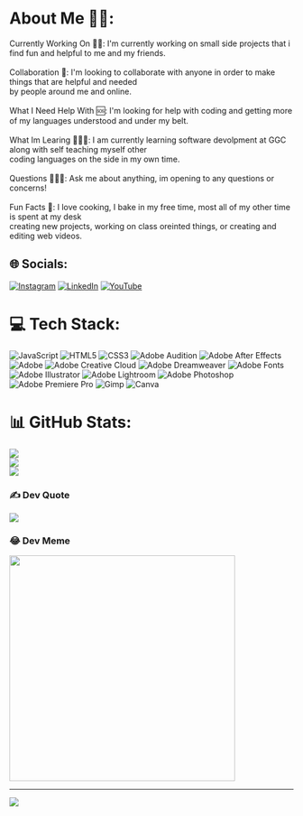 #  About Me 👍🏻:
Currently Working On 👷🏼: I'm currently working on small side projects that i find fun and helpful to me and my friends.
<br><br>Collaboration 👥: I'm looking to collaborate with anyone in order to make things that are helpful and needed <br>by people around me and online.
<br><br>What I Need Help With 🆘: I'm looking for help with coding and getting more of my languages understood and under my belt.
<br><br>What Im Learing 🧑🏼‍🎓: I am currently learning software devolpment at GGC along with self teaching myself other<br>coding languages on the side in my own time.
<br><br>Questions 🙋🏼‍♂️: Ask me about anything, im opening to any questions or concerns!
<br><br>Fun Facts 🎉: I love cooking, I bake in my free time, most all of my other time is spent at my desk<br>creating new projects, working on class oreinted things, or creating and editing web videos.


## 🌐 Socials:
[![Instagram](https://img.shields.io/badge/Instagram-%23E4405F.svg?logo=Instagram&logoColor=white)](https://instagram.com/Volpe010) [![LinkedIn](https://img.shields.io/badge/LinkedIn-%230077B5.svg?logo=linkedin&logoColor=white)](https://linkedin.com/in/alex-volpe-73a779218) [![YouTube](https://img.shields.io/badge/YouTube-%23FF0000.svg?logo=YouTube&logoColor=white)](https://youtube.com/@TheVolpsTV) 

# 💻 Tech Stack:
![JavaScript](https://img.shields.io/badge/javascript-%23323330.svg?style=for-the-badge&logo=javascript&logoColor=%23F7DF1E) ![HTML5](https://img.shields.io/badge/html5-%23E34F26.svg?style=for-the-badge&logo=html5&logoColor=white) ![CSS3](https://img.shields.io/badge/css3-%231572B6.svg?style=for-the-badge&logo=css3&logoColor=white) ![Adobe Audition](https://img.shields.io/badge/Adobe%20Audition-9999FF.svg?style=for-the-badge&logo=Adobe%20Audition&logoColor=white) ![Adobe After Effects](https://img.shields.io/badge/Adobe%20After%20Effects-9999FF.svg?style=for-the-badge&logo=Adobe%20After%20Effects&logoColor=white) ![Adobe](https://img.shields.io/badge/adobe-%23FF0000.svg?style=for-the-badge&logo=adobe&logoColor=white) ![Adobe Creative Cloud](https://img.shields.io/badge/Adobe%20Creative%20Cloud-DA1F26.svg?style=for-the-badge&logo=Adobe%20Creative%20Cloud&logoColor=white) ![Adobe Dreamweaver](https://img.shields.io/badge/Adobe%20Dreamweaver-FF61F6.svg?style=for-the-badge&logo=Adobe%20Dreamweaver&logoColor=white) ![Adobe Fonts](https://img.shields.io/badge/Adobe%20Fonts-000B1D.svg?style=for-the-badge&logo=Adobe%20Fonts&logoColor=white) ![Adobe Illustrator](https://img.shields.io/badge/adobe%20illustrator-%23FF9A00.svg?style=for-the-badge&logo=adobe%20illustrator&logoColor=white) ![Adobe Lightroom](https://img.shields.io/badge/Adobe%20Lightroom-31A8FF.svg?style=for-the-badge&logo=Adobe%20Lightroom&logoColor=white) ![Adobe Photoshop](https://img.shields.io/badge/adobe%20photoshop-%2331A8FF.svg?style=for-the-badge&logo=adobe%20photoshop&logoColor=white) ![Adobe Premiere Pro](https://img.shields.io/badge/Adobe%20Premiere%20Pro-9999FF.svg?style=for-the-badge&logo=Adobe%20Premiere%20Pro&logoColor=white) ![Gimp](https://img.shields.io/badge/Gimp-657D8B?style=for-the-badge&logo=gimp&logoColor=FFFFFF) ![Canva](https://img.shields.io/badge/Canva-%2300C4CC.svg?style=for-the-badge&logo=Canva&logoColor=white)
# 📊 GitHub Stats:
![](https://github-readme-stats.vercel.app/api?username=AVOLPE1&theme=dark&hide_border=false&include_all_commits=false&count_private=false)<br/>
![](https://github-readme-streak-stats.herokuapp.com/?user=AVOLPE1&theme=dark&hide_border=false)<br/>
![](https://github-readme-stats.vercel.app/api/top-langs/?username=AVOLPE1&theme=dark&hide_border=false&include_all_commits=false&count_private=false&layout=compact)

### ✍️ Dev Quote
![](https://quotes-github-readme.vercel.app/api?type=horizontal&theme=radical)

### 😂 Dev Meme
<img src='https://randommeme-five.vercel.app/' style="height: 400px;"/>

---
[![](https://visitcount.itsvg.in/api?id=AVOLPE1&icon=0&color=8)](https://visitcount.itsvg.in)

<!-- Proudly created with GPRM ( https://gprm.itsvg.in ) -->
